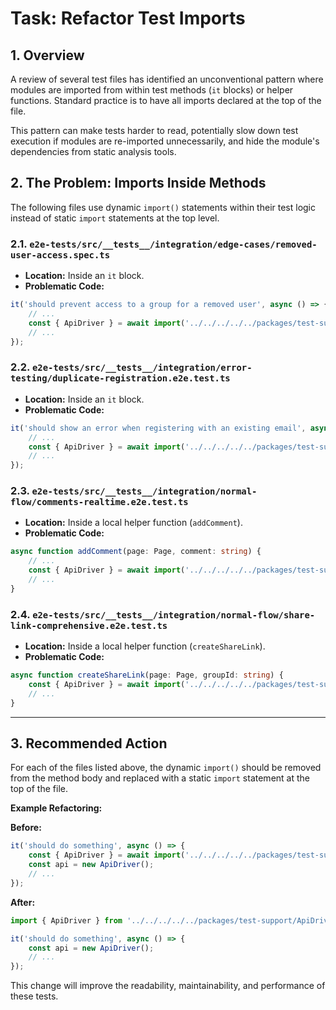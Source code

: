 # Task: Refactor Test Imports

## 1. Overview

A review of several test files has identified an unconventional pattern where modules are imported from within test methods (`it` blocks) or helper functions. Standard practice is to have all imports declared at the top of the file.

This pattern can make tests harder to read, potentially slow down test execution if modules are re-imported unnecessarily, and hide the module's dependencies from static analysis tools.

## 2. The Problem: Imports Inside Methods

The following files use dynamic `import()` statements within their test logic instead of static `import` statements at the top level.

### 2.1. `e2e-tests/src/__tests__/integration/edge-cases/removed-user-access.spec.ts`

- **Location:** Inside an `it` block.
- **Problematic Code:**
```typescript
it('should prevent access to a group for a removed user', async () => {
    // ...
    const { ApiDriver } = await import('../../../../../packages/test-support/ApiDriver');
    // ...
});
```

### 2.2. `e2e-tests/src/__tests__/integration/error-testing/duplicate-registration.e2e.test.ts`

- **Location:** Inside an `it` block.
- **Problematic Code:**
```typescript
it('should show an error when registering with an existing email', async () => {
    // ...
    const { ApiDriver } = await import('../../../../../packages/test-support/ApiDriver');
    // ...
});
```

### 2.3. `e2e-tests/src/__tests__/integration/normal-flow/comments-realtime.e2e.test.ts`

- **Location:** Inside a local helper function (`addComment`).
- **Problematic Code:**
```typescript
async function addComment(page: Page, comment: string) {
    // ...
    const { ApiDriver } = await import('../../../../../packages/test-support/ApiDriver');
    // ...
}
```

### 2.4. `e2e-tests/src/__tests__/integration/normal-flow/share-link-comprehensive.e2e.test.ts`

- **Location:** Inside a local helper function (`createShareLink`).
- **Problematic Code:**
```typescript
async function createShareLink(page: Page, groupId: string) {
    const { ApiDriver } = await import('../../../../../packages/test-support/ApiDriver');
    // ...
}
```

---

## 3. Recommended Action

For each of the files listed above, the dynamic `import()` should be removed from the method body and replaced with a static `import` statement at the top of the file.

**Example Refactoring:**

**Before:**
```typescript
it('should do something', async () => {
    const { ApiDriver } = await import('../../../../../packages/test-support/ApiDriver');
    const api = new ApiDriver();
    // ...
});
```

**After:**
```typescript
import { ApiDriver } from '../../../../../packages/test-support/ApiDriver';

it('should do something', async () => {
    const api = new ApiDriver();
    // ...
});
```

This change will improve the readability, maintainability, and performance of these tests.
